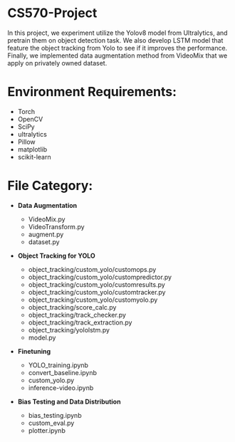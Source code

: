 # CS570-Project
In this project, we experiment utilize the Yolov8 model from Ultralytics, and pretrain them on object detection task. We also develop LSTM model that feature the object tracking from Yolo to see if it improves the performance. Finally, we implemented data augmentation method from VideoMix that we apply on privately owned dataset.


# Environment Requirements:
* Torch
* OpenCV
* SciPy
* ultralytics
* Pillow
* matplotlib
* scikit-learn

# File Category:
- **Data Augmentation**
  - VideoMix.py
  - VideoTransform.py
  - augment.py
  - dataset.py

- **Object Tracking for YOLO**
  - object_tracking/custom_yolo/customops.py
  - object_tracking/custom_yolo/custompredictor.py
  - object_tracking/custom_yolo/customresults.py
  - object_tracking/custom_yolo/customtracker.py
  - object_tracking/custom_yolo/customyolo.py
  - object_tracking/score_calc.py
  - object_tracking/track_checker.py
  - object_tracking/track_extraction.py
  - object_tracking/yololstm.py
  - model.py

- **Finetuning**
  - YOLO_training.ipynb
  - convert_baseline.ipynb
  - custom_yolo.py
  - inference-video.ipynb

- **Bias Testing and Data Distribution**
  - bias_testing.ipynb
  - custom_eval.py
  - plotter.ipynb
```
